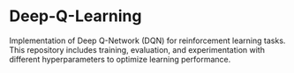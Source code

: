 # Deep-Q-Learning
Implementation of Deep Q-Network (DQN) for reinforcement learning tasks. This repository includes training, evaluation, and experimentation with different hyperparameters to optimize learning performance.

